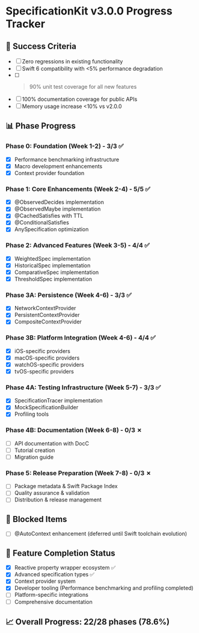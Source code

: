 # SpecificationKit v3.0.0 Progress Tracker

## 🎯 Success Criteria
- [ ] Zero regressions in existing functionality
- [ ] Swift 6 compatibility with <5% performance degradation
- [ ] >90% unit test coverage for all new features
- [ ] 100% documentation coverage for public APIs
- [ ] Memory usage increase <10% vs v2.0.0

## 📊 Phase Progress

### Phase 0: Foundation (Week 1-2) - 3/3 ✅
- [x] Performance benchmarking infrastructure
- [x] Macro development enhancements
- [x] Context provider foundation

### Phase 1: Core Enhancements (Week 2-4) - 5/5 ✅
- [x] @ObservedDecides implementation
- [x] @ObservedMaybe implementation  
- [x] @CachedSatisfies with TTL
- [x] @ConditionalSatisfies
- [x] AnySpecification optimization

### Phase 2: Advanced Features (Week 3-5) - 4/4 ✅
- [x] WeightedSpec implementation
- [x] HistoricalSpec implementation
- [x] ComparativeSpec implementation
- [x] ThresholdSpec implementation

### Phase 3A: Persistence (Week 4-6) - 3/3 ✅
- [x] NetworkContextProvider
- [x] PersistentContextProvider
- [x] CompositeContextProvider

### Phase 3B: Platform Integration (Week 4-6) - 4/4 ✅
- [x] iOS-specific providers
- [x] macOS-specific providers
- [x] watchOS-specific providers
- [x] tvOS-specific providers

### Phase 4A: Testing Infrastructure (Week 5-7) - 3/3 ✅
- [x] SpecificationTracer implementation
- [x] MockSpecificationBuilder
- [x] Profiling tools

### Phase 4B: Documentation (Week 6-8) - 0/3 ✗
- [ ] API documentation with DocC
- [ ] Tutorial creation
- [ ] Migration guide

### Phase 5: Release Preparation (Week 7-8) - 0/3 ✗
- [ ] Package metadata & Swift Package Index
- [ ] Quality assurance & validation
- [ ] Distribution & release management

## 🚫 Blocked Items
- [ ] @AutoContext enhancement (deferred until Swift toolchain evolution)

## 🎯 Feature Completion Status
- [x] Reactive property wrapper ecosystem ✅
- [x] Advanced specification types ✅
- [x] Context provider system
- [x] Developer tooling (Performance benchmarking and profiling completed)
- [ ] Platform-specific integrations
- [ ] Comprehensive documentation

## 📈 Overall Progress: 22/28 phases (78.6%)
